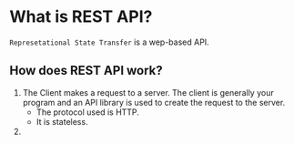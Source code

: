 # What is REST API?

`Represetational State Transfer` is a wep-based API.

## How does REST API work?
1. The Client makes a request to a server. The client is generally your program and an API library is used to create the request to the server.
    - The protocol used is HTTP.
    - It is stateless.
2. 
